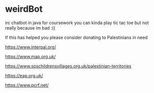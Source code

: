 # weirdBot
irc chatbot in java for coursework you can kinda play tic tac toe but not really because im bad :((




If this has helped you please consider donating to Palestinians in need 

https://www.interpal.org/

https://www.map.org.uk/

https://www.soschildrensvillages.org.uk/palestinian-territories

https://eap.org.uk/

https://www.pcrf.net/
